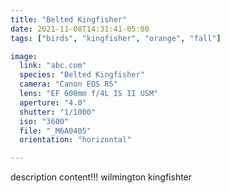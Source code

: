```yaml
---
title: "Belted Kingfisher"
date: 2021-11-08T14:31:41-05:00
tags: ["birds", "kingfisher", "orange", "fall"]

image:
  link: "abc.com"
  species: "Belted Kingfisher"
  camera: "Canon EOS R5"
  lens: "EF 600mm f/4L IS II USM"
  aperture: "4.0"
  shutter: "1/1000"
  iso: "3600"
  file: "_M6A0405"
  orientation: "horizontal"

---
```


description content!!!
wilmington kingfishter